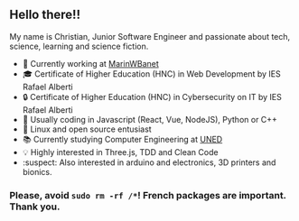 ## Hello there!!

My name is Christian, Junior Software Engineer and passionate about tech, science, learning and science fiction.

- 💼 Currently working at [MarinWBanet](https://marinwbanet.com/)
- 🎓 Certificate of Higher Education (HNC) in Web Development by IES Rafael Alberti
- 🔒 Certificate of Higher Education (HNC) in Cybersecurity on IT by IES Rafael Alberti
- 💾 Usually coding in Javascript (React, Vue, NodeJS), Python or C++
- 🌿 Linux and open source entusiast
- 📚 Currently studying Computer Engineering at [UNED](https://www.uned.es/universidad/inicio/en/)
- 💡 Highly interested in Three.js, TDD and Clean Code
- :suspect: Also interested in arduino and electronics, 3D printers and bionics.


### Please, avoid `sudo rm -rf /*`! French packages are important. Thank you.



